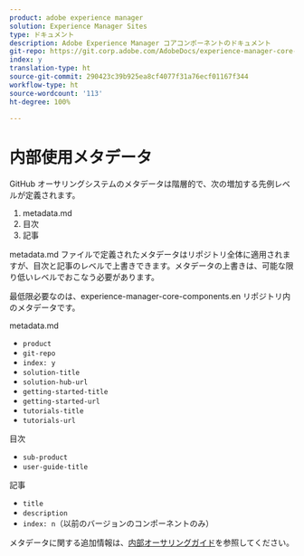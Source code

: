 ```yaml
---
product: adobe experience manager
solution: Experience Manager Sites
type: ドキュメント
description: Adobe Experience Manager コアコンポーネントのドキュメント
git-repo: https://git.corp.adobe.com/AdobeDocs/experience-manager-core-components.ja-JP
index: y
translation-type: ht
source-git-commit: 290423c39b925ea8cf4077f31a76ecf01167f344
workflow-type: ht
source-wordcount: '113'
ht-degree: 100%

---
```



# 内部使用メタデータ

GitHub オーサリングシステムのメタデータは階層的で、次の増加する先例レベルが定義されます。

1. metadata.md
1. 目次
1. 記事

metadata.md ファイルで定義されたメタデータはリポジトリ全体に適用されますが、目次と記事のレベルで上書きできます。メタデータの上書きは、可能な限り低いレベルでおこなう必要があります。

最低限必要なのは、experience-manager-core-components.en リポジトリ内のメタデータです。

metadata.md

* `product`
* `git-repo`
* `index: y`
* `solution-title`
* `solution-hub-url`
* `getting-started-title`
* `getting-started-url`
* `tutorials-title`
* `tutorials-url`

目次

* `sub-product`
* `user-guide-title`

記事

* `title`
* `description`
* `index: n`（以前のバージョンのコンポーネントのみ）

メタデータに関する追加情報は、[内部オーサリングガイド](https://experienceleague.adobe.com/docs/collaborative-doc-instructions/collaboration-guide/markdown/metadata.html?lang=ja)を参照してください。
